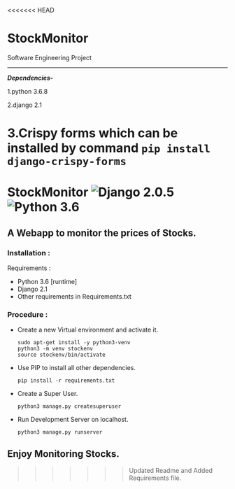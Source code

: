 <<<<<<< HEAD
# StockMonitor
Software Engineering Project
- - - - -

***Dependencies-*** 

1.python 3.6.8 

2.django 2.1 

3.Crispy forms which can be installed by command  `pip install django-crispy-forms`
=======
# StockMonitor    ![Django 2.0.5](https://img.shields.io/badge/Django-2.1-green.svg) ![Python 3.6](https://img.shields.io/badge/Python-3.6-blue.svg)

## A Webapp to monitor the prices of Stocks.

### Installation :
Requirements :
- Python 3.6 [runtime]
- Django 2.1
- Other requirements in Requirements.txt

### Procedure :
- Create a new Virtual environment and activate it.
    ```
    sudo apt-get install -y python3-venv
    python3 -m venv stockenv
    source stockenv/bin/activate
    ```
- Use PIP to install all other dependencies.
    ```
    pip install -r requirements.txt
    ```
- Create a Super User.
    ```
    python3 manage.py createsuperuser
    ```
- Run Development Server on localhost.
    ```
    python3 manage.py runserver
    ```

## Enjoy Monitoring Stocks.
>>>>>>> Updated Readme and Added Requirements file.
